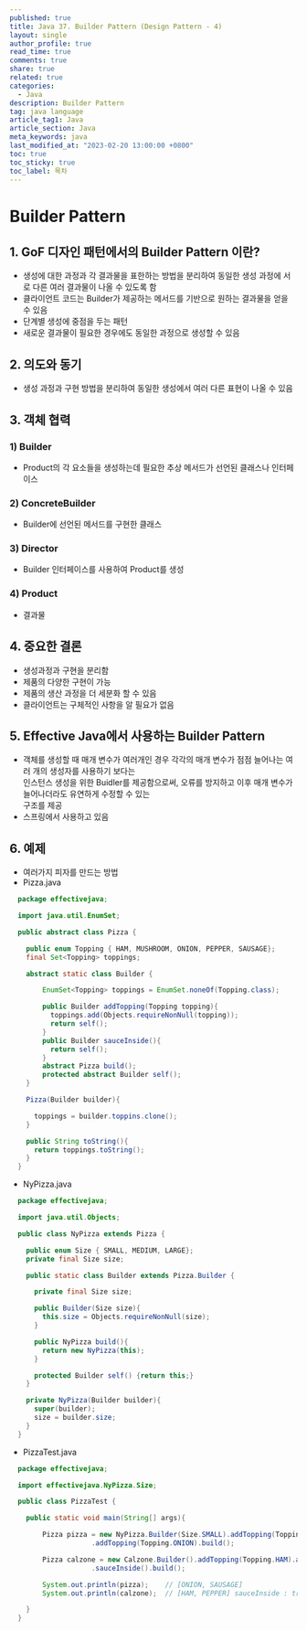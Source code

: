 ```yaml
---
published: true
title: Java 37. Builder Pattern (Design Pattern - 4)
layout: single
author_profile: true
read_time: true
comments: true
share: true
related: true
categories:
  - Java
description: Builder Pattern
tag: java language
article_tag1: Java
article_section: Java
meta_keywords: java
last_modified_at: "2023-02-20 13:00:00 +0800"
toc: true
toc_sticky: true
toc_label: 목차
---
```


# Builder Pattern

## 1. GoF 디자인 패턴에서의 Builder Pattern 이란?

- 생성에 대한 과정과 각 결과물을 표한하는 방법을 분리하여 동일한 생성 과정에 서로 다른 여러 결과물이 나올 수 있도록 함
- 클라이언트 코드는 Builder가 제공하는 메서드를 기반으로 원하는 결과물을 얻을 수 있음
- 단계별 생성에 중점을 두는 패턴
- 새로운 결과물이 필요한 경우에도 동일한 과정으로 생성할 수 있음

## 2. 의도와 동기

- 생성 과정과 구현 방법을 분리하여 동일한 생성에서 여러 다른 표현이 나올 수 있음

## 3. 객체 협력

### 1) Builder

- Product의 각 요소들을 생성하는데 필요한 추상 메서드가 선언된 클래스나 인터페이스

### 2) ConcreteBuilder

- Builder에 선언된 메서드를 구현한 클래스

### 3) Director

- Builder 인터페이스를 사용하여 Product를 생성

### 4) Product

- 결과물

## 4. 중요한 결론

- 생성과정과 구현을 분리함
- 제품의 다양한 구현이 가능
- 제품의 생산 과정을 더 세분화 할 수 있음
- 클라이언트는 구체적인 사항을 알 필요가 없음

## 5. Effective Java에서 사용하는 Builder Pattern

- 객체를 생성할 때 매개 변수가 여러개인 경우 각각의 매개 변수가 점점 늘어나는 여러 개의 생성자를 사용하기 보다는  
  인스턴스 생성을 위한 Buidler를 제공함으로써, 오류를 방지하고 이후 매개 변수가 늘어나더라도 유연하게 수정할 수 있는  
  구조를 제공
- 스프링에서 사용하고 있음

## 6. 예제

- 여러가지 피자를 만드는 방법
- Pizza.java

```java
  package effectivejava;

  import java.util.EnumSet;

  public abstract class Pizza {

    public enum Topping { HAM, MUSHROOM, ONION, PEPPER, SAUSAGE};
    final Set<Topping> toppings;

    abstract static class Builder {

        EnumSet<Topping> toppings = EnumSet.noneOf(Topping.class);

        public Builder addTopping(Topping topping){
          toppings.add(Objects.requireNonNull(topping));
          return self();
        }
        public Builder sauceInside(){
          return self();
        }
        abstract Pizza build();
        protected abstract Builder self();
    }

    Pizza(Builder builder){

      toppings = builder.toppins.clone();
    }

    public String toString(){
      return toppings.toString();
    }
  }
```

- NyPizza.java

```java
  package effectivejava;

  import java.util.Objects;

  public class NyPizza extends Pizza {

    public enum Size { SMALL, MEDIUM, LARGE};
    private final Size size;

    public static class Builder extends Pizza.Builder {

      private final Size size;

      public Builder(Size size){
        this.size = Objects.requireNonNull(size);
      }

      public NyPizza build(){
        return new NyPizza(this);
      }

      protected Builder self() {return this;}
    }

    private NyPizza(Builder builder){
      super(builder);
      size = builder.size;
    }
  }
```

- PizzaTest.java

```java
  package effectivejava;

  import effectivejava.NyPizza.Size;

  public class PizzaTest {

    public static void main(String[] args){

        Pizza pizza = new NyPizza.Builder(Size.SMALL).addTopping(Topping.SAUSAGE)
                    .addTopping(Topping.ONION).build();

        Pizza calzone = new Calzone.Builder().addTopping(Topping.HAM).addTopping(Topping.PEPPER)
                    .sauceInside().build();

        System.out.println(pizza);    // [ONION, SAUSAGE]
        System.out.println(calzone);  // [HAM, PEPPER] sauceInside : true

    }
  }
```
